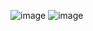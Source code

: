 ![image](https://github.com/kousik2000/BlackCofferAssignmentFrontend/assets/123394631/662553a3-0781-4bf9-9801-a95a9414e49f)
![image](https://github.com/kousik2000/BlackCofferAssignmentFrontend/assets/123394631/9339763f-bee7-40d5-8deb-b464e4136ce8)

